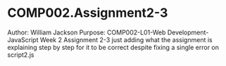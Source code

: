 # COMP002.Assignment2-3
Author: William Jackson
Purpose: COMP002-L01-Web Development-JavaScript Week 2 Assignment 2-3 just adding what the assignment is explaining step by step for it to be correct despite fixing a single error on script2.js